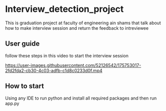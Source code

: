 # Interview_detection_project
This is graduation project at faculty of engineering ain shams that talk about how to make interview session and return the feedback to intreviewee
## User guide 
follow these steps in this video to start the interview session



https://user-images.githubusercontent.com/52126542/175753017-2fd2fda2-cb30-4c03-adfb-c1d8c0233d0f.mp4


## How to start
Using any IDE to run python and install all required packages and then run app.py
